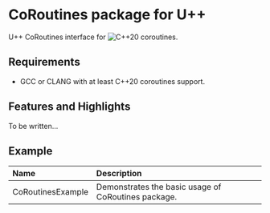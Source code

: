 # CoRoutines package for U++

U++ CoRoutines interface for ![C++20 coroutines](https://en.cppreference.com/w/cpp/language/coroutines).

## Requirements
- GCC or CLANG with at least C++20 coroutines support.

## Features and Highlights

To be written...

## Example

|**Name**            | **Description**                                                                           |
|:---                |:---                                                                                       |
| CoRoutinesExample| Demonstrates the basic usage of CoRoutines package.    |

